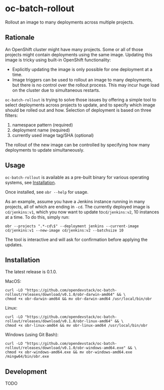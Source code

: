 # oc-batch-rollout

Rollout an image to many deployments across multiple projects.

## Rationale

An OpenShift cluster might have many projects. Some or all of those projects might contain deployments using the same image. Updating this image is tricky using built-in OpenShift functionality:

* Explicitly updating the image is only possible for one deployment at a time.
* Image triggers can be used to rollout an image to many deployments, but there is no control over the rollout process. This may incur huge load on the cluster due to simultaneous restarts.

`oc-batch-rollout` is trying to solve those issues by offering a simple tool to select deployments across projects to update, and to specify which image should be rolled out and how. Selection of deployment is based on three filters:

1. namespace pattern (required)
2. deployment name (required)
3. currently used image tag/SHA (optional)

The rollout of the new image can be controlled by specifying how many deployments to update simultaneously.

## Usage

`oc-batch-rollout` is available as a pre-built binary for various operating systems, see [Installation](#installation).

Once installed, see `obr --help` for usage.

As an example, assume you have a Jenkins instance running in many projects, all of which are ending in `-cd`. The currently deployed image is `cd/jenkins:v1`, which you now want to update to`cd/jenkins:v2`, 10 instances at a time. To do this, simply run:

```
obr --projects ".*-cd\$" --deployment jenkins --current-image cd/jenkins:v1 --new-image cd/jenkins:v2 --batchsize 10
```

The tool is interactive and will ask for confirmation before applying the updates.

## Installation

The latest release is 0.1.0.

MacOS:

```
curl -LO "https://github.com/opendevstack/oc-batch-rollout/releases/download/v0.1.0/obr-darwin-amd64" && \
chmod +x obr-darwin-amd64 && mv obr-darwin-amd64 /usr/local/bin/obr
```

Linux:

```
curl -LO "https://github.com/opendevstack/oc-batch-rollout/releases/download/v0.1.0/obr-linux-amd64" && \
chmod +x obr-linux-amd64 && mv obr-linux-amd64 /usr/local/bin/obr
```

Windows (using Git Bash):

```
curl -LO "https://github.com/opendevstack/oc-batch-rollout/releases/download/v0.1.0/obr-windows-amd64.exe" && \
chmod +x obr-windows-amd64.exe && mv obr-windows-amd64.exe /mingw64/bin/obr.exe
```

## Development

TODO
